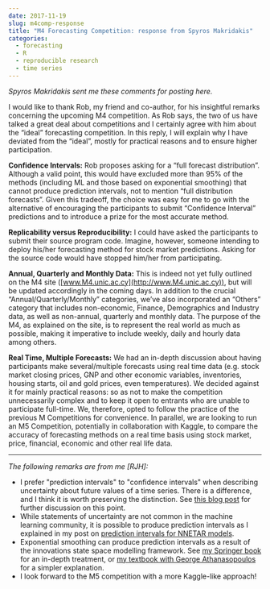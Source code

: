 ```yaml
---
date: 2017-11-19
slug: m4comp-response
title: "M4 Forecasting Competition: response from Spyros Makridakis"
categories:
  - forecasting
  - R
  - reproducible research
  - time series
---
```


*Spyros Makridakis sent me these comments for posting here.*

I would like to thank Rob, my friend and co-author, for his insightful remarks concerning the upcoming M4 competition. As Rob says, the two of us have talked a great deal about competitions and I certainly agree with him about the “ideal” forecasting competition. In this reply, I will explain why I have deviated from the “ideal”, mostly for practical reasons and to ensure higher participation.

**Confidence Intervals:** Rob proposes asking for a “full forecast distribution”. Although a valid point, this would have excluded more than 95% of the methods (including ML and those based on exponential smoothing) that cannot produce prediction intervals, not to mention “full distribution forecasts”. Given this tradeoff, the choice was easy for me to go with the alternative of encouraging the participants to submit “Confidence Interval” predictions and to introduce a prize for the most accurate method. 

**Replicability versus Reproducibility:** I could have asked the participants to submit their source program code. Imagine, however, someone intending to deploy his/her forecasting method for stock market predictions. Asking for the source code would have stopped him/her from participating. 

**Annual, Quarterly and Monthly Data:** This is indeed not yet fully outlined on the M4 site ([www.M4.unic.ac.cy](http://www.M4.unic.ac.cy)), but will be updated accordingly in the coming days. In addition to the crucial “Annual/Quarterly/Monthly” categories, we’ve also incorporated an “Others” category that includes non-economic, Finance, Demographics and Industry data, as well as non-annual, quarterly and monthly data. The purpose of the M4, as explained on the site, is to represent the real world as much as possible, making it imperative to include weekly, daily and hourly data among others.

**Real Time, Multiple Forecasts:** We had an in-depth discussion about having participants make several/multiple forecasts using real time data (e.g. stock market closing prices, GNP and other economic variables, inventories, housing starts, oil and gold prices, even temperatures). We decided against it for mainly practical reasons: so as not to make the competition unnecessarily complex and to keep it open to entrants who are unable to participate full-time. We, therefore, opted to follow the practice of the previous M Competitions for convenience. In parallel, we are looking to run an M5 Competition, potentially in collaboration with Kaggle, to compare the accuracy of forecasting methods on a real time basis using stock market, price, financial, economic and other real life data.

----

*The following remarks are from me [RJH]:*

 * I prefer "prediction intervals" to "confidence intervals" when describing uncertainty about future values of a time series. There is a difference, and I think it is worth preserving the distinction. See [this blog post](/hyndsight/intervals/) for further discussion on this point.
 * While statements of uncertainty are not common in the machine learning community, it is possible to produce prediction intervals as I explained in my post on [prediction intervals for NNETAR models](/hyndsight/nnetar-prediction-intervals/).
 * Exponential smoothing can produce prediction intervals as a result of the innovations state space modelling framework. See [my Springer book](http://exponentialsmoothing.net) for an in-depth treatment, or [my textbook with George Athanasopoulos](http://otexts.org/fpp2/sec-7-ETS.html) for a simpler explanation.
 * I look forward to the M5 competition with a more Kaggle-like approach!
 
